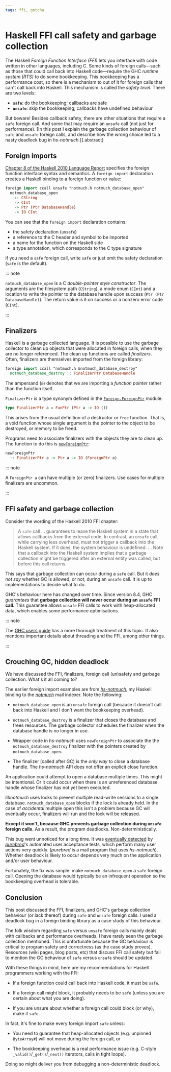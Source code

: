 ```yaml
---
tags: ffi, gotcha
---
```


# Haskell FFI call safety and garbage collection

The Haskell *Foreign Function Interface (FFI)* lets you interface
with code written in other languages, including C.  Some kinds of
foreign calls—such as those that could call back into Haskell
code—require the GHC *runtime system (RTS)* to do some bookkeeping.
This bookkeeping has a performance cost, so there is a mechanism to
out of it for foreign calls that can't call back into Haskell.  This
mechanism is called the *safety level*.  There are two levels:

- **`safe`**: do the bookkeeping; callbacks are safe
- **`unsafe`**: skip the bookkeeping; callbacks have undefined
  behaviour

But beware!  Besides callback safety, there are other situations
that require a `safe` foreign call.  And some that may require an
`unsafe` call (not just for performance).  [In this post I explain
the garbage collection behaviour of `safe` and `unsafe` foreign
calls, and describe how the wrong choice led to a nasty deadlock bug
in *hs-notmuch*.]{.abstract}


## Foreign imports

[Chapter 8 of the Haskell 2010 Language Report][ch8] specifies the
foreign function interface syntax and semantics.  A `foreign import`
declaration creates a Haskell binding to a foreign function or
value:

```haskell
foreign import ccall unsafe "notmuch.h notmuch_database_open"
  notmuch_database_open
    :: CString
    -> CInt
    -> Ptr (Ptr DatabaseHandle)
    -> IO CInt
```

You can see that the `foreign import` declaration contains:

- the safety declaration (`unsafe`)
- a reference to the C header and symbol to be imported
- a name for the function on the Haskell side
- a type annotation, which corresponds to the C type signature

If you need a `safe` foreign call, write `safe` or just omit the
safety declaration (`safe` is the default).

[ch8]: https://www.haskell.org/onlinereport/haskell2010/haskellch8.html

::: note

`notmuch_database_open` is a C *double-pointer style constructor*.
The arguments are the filesystem path (`CString`), a mode enum
(`CInt`) and a location to write the pointer to the database handle
upon success (`Ptr (Ptr DatabaseHandle)`).  The return value is `0`
on success or a nonzero error code (`CInt`).

:::


## Finalizers

Haskell is a garbage collected language.  It is possible to use the
garbage collector to clean up objects that were allocated in foreign
calls, when they are no longer referenced.  The clean up functions
are called *finalizers*.  Often, finalizers are themselves imported
from the foreign library:

```haskell
foreign import ccall "notmuch.h &notmuch_database_destroy"
  notmuch_database_destroy :: FinalizerPtr DatabaseHandle
```

The ampersand (`&`) denotes that we are importing a *function
pointer* rather than the function itself.

`FinalizerPtr` is a type synonym defined in the
[`Foreign.ForeignPtr`][doc-ForeignPtr] module:

[doc-ForeignPtr]: https://hackage.haskell.org/package/base-4.16.2.0/docs/Foreign-ForeignPtr.html#t:FinalizerPtr

```haskell
type FinalizerPtr a = FunPtr (Ptr a -> IO ())
```

This arises from the usual definition of a destructor or `free`
function.  That is, a void function whose single argument is the
pointer to the object to be destroyed, or memory to be freed.

Programs need to associate finalizers with the objects they are to
clean up.  The function to do this is
[`newForeignPtr`][doc-newForeignPtr]:

```haskell
newForeignPtr
  :: FinalizerPtr a -> Ptr a -> IO (ForeignPtr a)
```

::: note

A `ForeignPtr a` can have multiple (or zero) finalizers.  Use cases
for multiple finalizers are uncommon.

:::

[doc-newForeignPtr]: https://hackage.haskell.org/package/base-4.16.2.0/docs/Foreign-ForeignPtr.html#v:newForeignPtr


## FFI safety and garbage collection

Consider the wording of the Haskell 2010 FFI chapter:

> A `safe` call … guarantees to leave the Haskell system in a state
> that allows callbacks from the external code. In contrast, an
> `unsafe` call, while carrying less overhead, must not trigger a
> callback into the Haskell system. If it does, the system behaviour
> is undefined. … Note that a callback into the Haskell system
> implies that a garbage collection might be triggered after an
> external entity was called, but before this call returns.

This says that garbage collection can occur during a `safe` call.
But it *does not say* whether GC is allowed, or not, during an
`unsafe` call.  It is up to implementations to decide what to do.

GHC's behaviour here has changed over time.  Since version 8.4, GHC
*guarantees* that **garbage collection will never occur during an
`unsafe` FFI call.** This guarantee allows `unsafe` FFI calls to
work with heap-allocated data, which enables some performance
optimisations.

::: note

The [GHC users guide][guide-ffi] has a more thorough treatment of
this topic.  It also mentions important details about threading
and the FFI, among other things.

:::

[guide-ffi]: https://downloads.haskell.org/ghc/9.4.1/docs/users_guide/exts/ffi.html#guaranteed-call-safety


## Crouching GC, hidden deadlock

We have discussed the FFI, finalizers, foreign call (un)safety and
garbage collection.  What's it all coming to?

The earlier foreign import examples are from
[*hs-notmuch*][hs-notmuch], my Haskell binding to the
[*notmuch*][notmuch] mail indexer.  Note the following:

- `notmuch_database_open` is an `unsafe` foreign call (because it
  doesn't call back into Haskell and I don't want the bookkeeping
  overhead).

- `notmuch_database_destroy` is a finalizer that closes the database
  and frees resources.  The garbage collector schedules the
  finalizer when the database handle is no longer in use.

- Wrapper code in *hs-notmuch* uses `newForeignPtr` to associate the
  the `notmuch_database_destroy` finalizer with the pointers created
  by `notmuch_database_open`.

- The finalizer (called after GC) is the *only way* to close a
  database handle.  The *hs-notmuch* API does not offer an explicit
  close function.

[hs-notmuch]: https://hackage.haskell.org/package/notmuch
[notmuch]: https://notmuchmail.org/

An application could attempt to open a database multiple times.
This might be intentional.  Or it could occur when there is an
unreferenced database handle whose finalizer has not yet been
executed.

*libnotmuch* uses locks to prevent multiple read-write sessions to a
single database.  `notmuch_database_open` blocks if the lock is
already held.  In the case of *accidental* multiple open this isn't
a problem because GC will eventually occur, finalizers will run and
the lock will be released.

**Except it won't, because GHC prevents garbage collection during
`unsafe` foreign calls.**  As a result, the program deadlocks.
Non-deterministically.

This bug went unnoticed for a long time.  It was [eventually
detected][] by [*purebred*][purebred]'s automated user acceptance
tests, which perform many user actions very quickly.  (*purebred* is
a mail program that uses *hs-notmuch*).  Whether deadlock is likely
to occur depends very much on the application and/or user behaviour.

[eventually detected]: https://github.com/purebred-mua/purebred/issues/468
[purebred]: https://github.com/purebred-mua/purebred

Fortunately, the fix was simple: make `notmuch_database_open` a
`safe` foreign call.  Opening the database would typically be an
infrequent operation so the bookkeeping overhead is tolerable.


## Conclusion

This post discussed the FFI, finalizers, and GHC's garbage
collection behaviour (or lack thereof) during `safe` and `unsafe`
foreign calls.  I used a deadlock bug in a foreign binding library
as a case study of this behaviour.

The folk wisdom regarding `safe` versus `unsafe` foreign calls
mainly deals with callbacks and performance overheads.  I have
rarely seen the garbage collection mentioned.  This is unfortunate
because the GC behaviour is critical to program safety and
correctness (as the case study proves).  Resources (wiki pages, blog
posts, etc) that discuss FFI call safety but fail to mention the GC
behaviour of `safe` versus `unsafe` should be updated.

With these things in mind, here are my recommendations for Haskell
programmers working with the FFI:

- If a foreign function could call back into Haskell code, it must
  be `safe`.

- If a foreign call might block, it probably needs to be `safe`
  (unless you are certain about what you are doing).

- If you are unsure about whether a foreign call could block (or
  why), make it `safe`.

In fact, it's fine to make every foreign import `safe` unless:

- You need to guarantee that heap-allocated objects (e.g. unpinned
  `ByteArray#`) will not move during the foreign call, or

- The bookkeeping overhead is a real performance issue (e.g. C-style
  `_valid()`/`_get()`/`_next()` iterators, calls in tight loops).

Doing so might deliver you from debugging a non-deterministic
deadlock.
